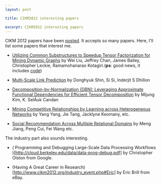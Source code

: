 ```yaml
---
layout: post

title: CIKM2012 interesting papers

excerpt: CIKM2012 interesting papers
---
```


CIKM 2012 papers have been [posted](http://www.cikm2012.org/accepted_papers.php). 
It accepts so many papers. Here, I'll list some papers that interest me.

* [Utilizing Common Substructures to Speedup Tensor Factorization for Mining Dynamic Graphs](http://people.eng.unimelb.edu.au/liuw/Webpage/ITD.pdf) by Wei Liu, Jeffrey Chan, James Bailey, Christopher Leckie, Ramamohanarao Kotagiri.(**ps**: good news, it includes [code](http://people.eng.unimelb.edu.au/liuw/ITF.html))

* [Multi-Scale Link Prediction](http://www.cs.utexas.edu/users/inderjit/public_papers/mslp_cikm2012.pdf) by Donghyuk Shin, Si Si, Inderjit S Dhillon

* [Decomposition-by-Normalization (DBN): Leveraging Approximate Functional Dependencies for Efficient Tensor Decomposition](http://www.public.asu.edu/~mkim48/fp145-kim.pdf) by Mijung Kim, K. SelÁuk Candan

* [Mining Competitive Relationships by Learning across
Heterogeneous Networks](http://keg.cs.tsinghua.edu.cn/jietang/publications/CIKM12-Yang-et-al-Mining-Competitive-Relationships.pdf) by Yang Yang, Jie Tang, Jacklyne Keomany, etc.

* [Social Recommendation Across Multiple Relational
Domains](http://www.mengjiang.me/cikm12-social-recommendation-across-multiple-relational-domains.pdf) by Meng Jiang, Peng Cui, Fei Wang etc.

The industry part also sounds interesting.

* ( Programming and Debugging Large-Scale Data Processing Workflows )[http://cloud.berkeley.edu/data/data-prog-debug.pdf] by Christopher Olston from Google.

* (Having A Great Career in Research)[http://www.cikm2012.org/industry_event.php#Eric] by Eric Brill from eBay.


